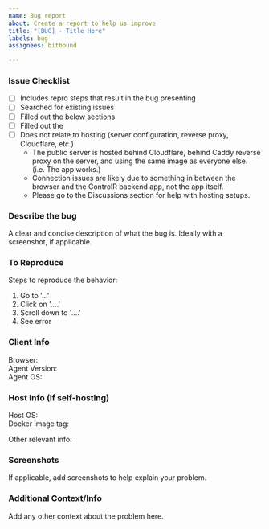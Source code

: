 ```yaml
---
name: Bug report
about: Create a report to help us improve
title: "[BUG] - Title Here"
labels: bug
assignees: bitbound

---
```


### Issue Checklist

- [ ] Includes repro steps that result in the bug presenting
- [ ] Searched for existing issues
- [ ] Filled out the below sections
- [ ] Filled out the
- [ ] Does not relate to hosting (server configuration, reverse proxy, Cloudflare, etc.)
  - The public server is hosted behind Cloudflare, behind Caddy reverse proxy on the server, and using the same image as everyone else. (i.e. The app works.)
  - Connection issues are likely due to something in between the browser and the ControlR backend app, not the app itself.
  - Please go to the Discussions section for help with hosting setups.

### Describe the bug

A clear and concise description of what the bug is. Ideally with a screenshot, if applicable.

### To Reproduce

Steps to reproduce the behavior:

1. Go to '...'
2. Click on '....'
3. Scroll down to '....'
4. See error

### Client Info

Browser:  
Agent Version:  
Agent OS:

### Host Info (if self-hosting)

Host OS:  
Docker image tag:

Other relevant info:

### Screenshots

If applicable, add screenshots to help explain your problem.

### Additional Context/Info

Add any other context about the problem here.
